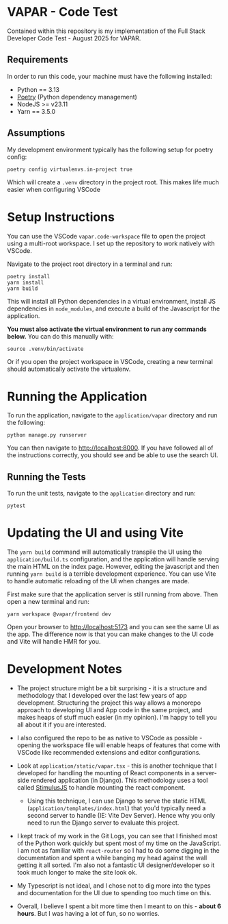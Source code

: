 # VAPAR - Code Test

Contained within this repository is my implementation of the Full Stack Developer Code Test - August 2025 for VAPAR.

## Requirements

In order to run this code, your machine must have the following installed:

* Python == 3.13
* [Poetry](https://python-poetry.org/docs/#installation) (Python dependency management)
* NodeJS >= v23.11
* Yarn == 3.5.0

## Assumptions

My development environment typically has the following setup for poetry config:

```
poetry config virtualenvs.in-project true
```

Which will create a `.venv` directory in the project root.
This makes life much easier when configuring VSCode

# Setup Instructions

You can use the VSCode `vapar.code-workspace` file to open the project using a multi-root workspace.
I set up the repository to work natively with VSCode.

Navigate to the project root directory in a terminal and run:

```
poetry install
yarn install
yarn build
```

This will install all Python dependencies in a virtual environment, install JS dependencies in `node_modules`, and execute a build of the Javascript for the application.

**You must also activate the virtual environment to run any commands below.** You can do this manually with:

```
source .venv/bin/activate
```

Or if you open the project workspace in VSCode, creating a new terminal should automatically activate the virtualenv.

# Running the Application

To run the application, navigate to the `application/vapar` directory and run the following:

```
python manage.py runserver
```

You can then navigate to [http://localhost:8000](http://localhost:8000).
If you have followed all of the instructions correctly, you should see and be able to use the search UI.

## Running the Tests

To run the unit tests, navigate to the `application` directory and run:

```
pytest
```

# Updating the UI and using Vite

The `yarn build` command will automatically transpile the UI using the `application/build.ts` configuration, and the application will handle serving the main HTML on the index page.
However, editing the javascript and then running `yarn build` is a terrible development experience.
You can use Vite to handle automatic reloading of the UI when changes are made.

First make sure that the application server is still running from above.
Then open a new terminal and run:

```
yarn workspace @vapar/frontend dev
```

Open your browser to [http://localhost:5173](http://localhost:5173) and you can see the same UI as the app.
The difference now is that you can make changes to the UI code and Vite will handle HMR for you.

# Development Notes

* The project structure might be a bit surprising - it is a structure and methodology that I developed over the last few years of app development. Structuring the project this way allows a monorepo approach to developing UI and App code in the same project, and makes heaps of stuff much easier (in my opinion). I'm happy to tell you all about it if you are interested.

* I also configured the repo to be as native to VSCode as possible - opening the workspace file will enable heaps of features that come with VSCode like recommended extensions and editor configurations.

* Look at `application/static/vapar.tsx` - this is another technique that I developed for handling the mounting of React components in a server-side rendered application (in Django). This methodology uses a tool called [StimulusJS](https://stimulus.hotwired.dev/) to handle mounting the react component.

    * Using this technique, I can use Django to serve the static HTML (`application/templates/index.html`) that you'd typically need a second server to handle (IE: Vite Dev Server). Hence why you only need to run the Django server to evaluate this project.

* I kept track of my work in the Git Logs, you can see that I finished most of the Python work quickly but spent most of my time on the JavaScript. I am not as familiar with `react-router` so I had to do some digging in the documentation and spent a while banging my head against the wall getting it all sorted. I'm also not a fantastic UI designer/developer so it took much longer to make the site look ok.

* My Typescript is not ideal, and I chose not to dig more into the types and documentation for the UI due to spending too much time on this.

* Overall, I believe I spent a bit more time then I meant to on this - **about 6 hours**. But I was having a lot of fun, so no worries.